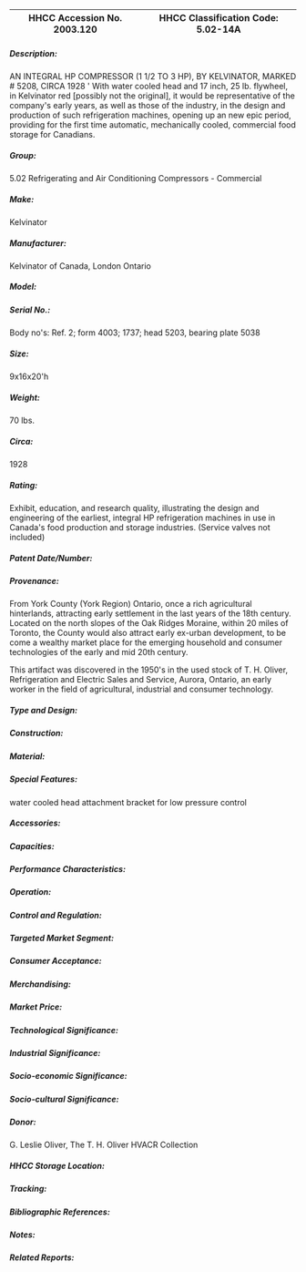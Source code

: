 | **HHCC Accession No. 2003.120** |**HHCC Classification Code:  5.02-14A**|
| ----------- | ----------- |
##### Description:
AN INTEGRAL HP COMPRESSOR (1 1/2 TO 3 HP), BY KELVINATOR, MARKED  # 5208, CIRCA 1928 ' With water cooled head and 17 inch, 25 lb. flywheel, in Kelvinator red [possibly not the original], it would be representative of the company's early years, as well as those of the industry, in the design and production of such refrigeration machines, opening up an new epic period, providing for the first time automatic, mechanically cooled, commercial food storage for Canadians.
##### Group:
5.02 Refrigerating and Air Conditioning Compressors - Commercial

##### Make:
Kelvinator

##### Manufacturer:
Kelvinator of Canada, London Ontario

##### Model:


##### Serial No.:
Body no's: Ref. 2; form 4003; 1737; head 5203, bearing plate 5038

##### Size:
9x16x20'h

##### Weight:
70 lbs.

##### Circa:
1928

##### Rating:
Exhibit, education, and research quality, illustrating the design and engineering of the earliest, integral HP refrigeration machines in use in Canada's food production and storage industries. (Service valves not included)

##### Patent Date/Number:


##### Provenance:
From York County (York Region) Ontario, once a rich agricultural hinterlands, attracting early settlement in the last years of the 18th century. Located on the north slopes of the Oak Ridges Moraine, within 20 miles of Toronto, the County would also attract early ex-urban development, to be come a wealthy market place for the emerging household and consumer technologies of the early and mid 20th century. 

This artifact was discovered in the 1950's in the used stock of T. H. Oliver, Refrigeration and Electric Sales and Service, Aurora, Ontario, an early worker in the field of agricultural, industrial and consumer technology.

##### Type and Design:


##### Construction:


##### Material:


##### Special Features:
water cooled head
attachment bracket for low pressure control

##### Accessories:


##### Capacities:


##### Performance Characteristics:


##### Operation:


##### Control and Regulation:


##### Targeted Market Segment:


##### Consumer Acceptance:


##### Merchandising:


##### Market Price:


##### Technological Significance:


##### Industrial Significance:


##### Socio-economic Significance:


##### Socio-cultural Significance:


##### Donor:
G. Leslie Oliver, The T. H. Oliver HVACR Collection

##### HHCC Storage Location:


##### Tracking:


##### Bibliographic References:


##### Notes:


##### Related Reports:

